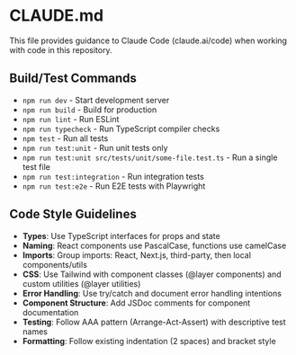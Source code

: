 # CLAUDE.md

This file provides guidance to Claude Code (claude.ai/code) when working with code in this repository.

## Build/Test Commands
- `npm run dev` - Start development server
- `npm run build` - Build for production
- `npm run lint` - Run ESLint
- `npm run typecheck` - Run TypeScript compiler checks
- `npm test` - Run all tests
- `npm run test:unit` - Run unit tests only
- `npm run test:unit src/tests/unit/some-file.test.ts` - Run a single test file
- `npm run test:integration` - Run integration tests
- `npm run test:e2e` - Run E2E tests with Playwright

## Code Style Guidelines
- **Types**: Use TypeScript interfaces for props and state
- **Naming**: React components use PascalCase, functions use camelCase
- **Imports**: Group imports: React, Next.js, third-party, then local components/utils
- **CSS**: Use Tailwind with component classes (@layer components) and custom utilities (@layer utilities)
- **Error Handling**: Use try/catch and document error handling intentions
- **Component Structure**: Add JSDoc comments for component documentation
- **Testing**: Follow AAA pattern (Arrange-Act-Assert) with descriptive test names
- **Formatting**: Follow existing indentation (2 spaces) and bracket style